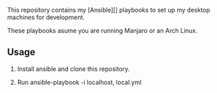 This repository contains my [Ansible][] playbooks to set up my desktop machines for development.

These playbooks asume you are running Manjaro or an Arch Linux.

## Usage

1. Install ansible and clone this repository.

2. Run ansible-playbook -i localhost, local.yml